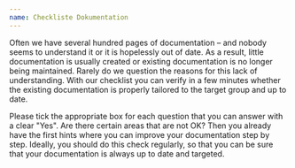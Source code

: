 ```yaml
---
name: Checkliste Dokumentation
---
```

Often we have several hundred pages of documentation &ndash; and nobody seems to understand it or it is hopelessly out of date. As a result, little documentation is usually created or existing documentation is no longer being maintained. Rarely do we question the reasons for this lack of understanding. With our checklist you can verify in a few minutes whether the existing documentation is properly tailored to the target group and up to date. 

Please tick the appropriate box for each question that you can answer with a clear "Yes". Are there certain areas that are not OK? Then you already have the first hints where you can improve your documentation step by step. Ideally, you should do this check regularly, so that you can be sure that your documentation is always up to date and targeted.

